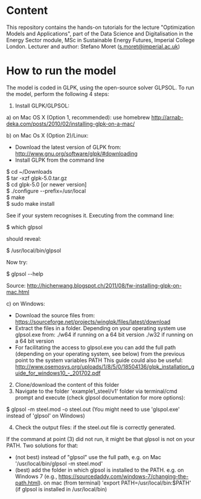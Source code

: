 # Content #
This repository contains the hands-on tutorials for the lecture "Optimization Models and Applications", part of the Data Science and Digitalisation in the Energy Sector module, MSc in Sustainable Energy Futures, Imperial College London. 
Lecturer and author: Stefano Moret (<s.moret@imperial.ac.uk>)

# How to run the model #
The model is coded in GLPK, using the open-source solver GLPSOL. To run the model, perform the following 4 steps:

1. Install GLPK/GLPSOL:

a) on Mac OS X (Option 1, recommended): use homebrew
http://arnab-deka.com/posts/2010/02/installing-glpk-on-a-mac/

b) on Mac Os X (Option 2)/Linux:
- Download the latest version of GLPK from: http://www.gnu.org/software/glpk/#downloading
- Install GLPK from the command line

$ cd ~/Downloads  
$ tar -xzf glpk-5.0.tar.gz  
$ cd  glpk-5.0 [or newer version]  
$ ./configure --prefix=/usr/local  
$ make  
$ sudo make install  

See if your system recognises it. Executing from the command line:

$ which glpsol

should reveal:

$ /usr/local/bin/glpsol

Now try:

$ glpsol --help

Source: http://hichenwang.blogspot.ch/2011/08/fw-installing-glpk-on-mac.html

c) on Windows:

- Download the source files from: https://sourceforge.net/projects/winglpk/files/latest/download
- Extract the files in a folder. Depending on your operating system use glpsol.exe from:
./w64 if running on a 64 bit version
./w32 if running on a 64 bit version
- For facilitating the access to glpsol.exe you can add the full path (depending on your operating system, see below) from the previous point to the system variables PATH
This guide could also be useful: http://www.osemosys.org/uploads/1/8/5/0/18504136/glpk_installation_guide_for_windows10_-_201702.pdf

2. Clone/download the content of this folder
3. Navigate to the folder 'example1_steel/v1' folder via terminal/cmd prompt and execute (check glpsol documentation for more options):

$ glpsol -m steel.mod -o steel.out
(You might need to use 'glspol.exe' instead of 'glpsol' on Windows)

4. Check the output files: 
if the steel.out file is correctly generated.

If the command at point (3) did not run, it might be that glpsol is not on your PATH. Two solutions for that:
- (not best) instead of "glpsol" use the full path, e.g. on Mac '/usr/local/bin/glpsol  -m steel.mod'
- (best) add the folder in which glpsol is installed to the PATH. e.g. on Windows 7 (e.g., https://sourcedaddy.com/windows-7/changing-the-path.html). on mac (from terminal) 'export PATH=/usr/local/bin:$PATH' (if glpsol is installed in /usr/local/bin)
